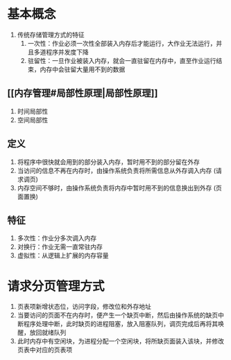 # 基本概念
1. 传统存储管理方式的特征
	1. 一次性：作业必须一次性全部装入内存后才能运行，大作业无法运行，并且多道程序并发度下降
	2. 驻留性：一旦作业被装入内存，就会一直驻留在内存中，直至作业运行结束，内存中会驻留大量用不到的数据
## [[内存管理#局部性原理|局部性原理]]
1. 时间局部性
2. 空间局部性
## 定义
1. 将程序中很快就会用到的部分装入内存，暂时用不到的部分留在外存
2. 当访问的信息不再在内存时，由操作系统负责将所需信息从外存调入内存 (请求调页)
3. 内存空间不够时，由操作系统负责将内存中暂时用不到的信息换出到外存 (页面置换)
## 特征
1. 多次性：作业分多次调入内存
2. 对换行：作业无需一直常驻内存
3. 虚拟性：从逻辑上扩展的内存容量
# 请求分页管理方式
1. 页表项新增状态位，访问字段，修改位和外存地址
2. 当要访问的页面不在内存时，便产生一个缺页中断，然后由操作系统的缺页中断程序处理中断，此时缺页的进程阻塞，放入阻塞队列，调页完成后再将其唤醒，放回就绪队列
3. 此时内存中有空闲块，为进程分配一个空闲块，将所缺页面装入该块，并修改页表中对应的页表项
